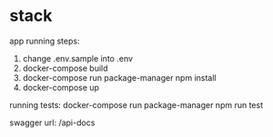 # stack
app running steps:
1. change .env.sample into .env
2. docker-compose build
3. docker-compose run package-manager npm install
4. docker-compose up

running tests:
docker-compose run package-manager npm run test

swagger url: 
/api-docs